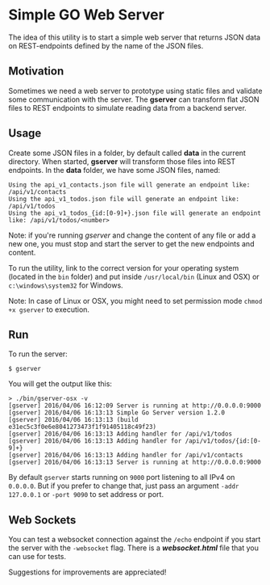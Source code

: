 Simple GO Web Server
====================

The idea of this utility is to start a simple web server that returns JSON data on REST-endpoints defined by the name of the JSON files.

Motivation
-------------
Sometimes we need a web server to prototype using static files and validate some communication with the server. The **gserver** can transform flat JSON files to REST endpoints to simulate reading data from a backend server.

Usage
-------
Create some JSON files in a folder, by default called **data** in the current directory. When started, **gserver** will transform those files into REST endpoints. In the  **data** folder, we have some JSON files, named:

```
Using the api_v1_contacts.json file will generate an endpoint like: /api/v1/contacts
Using the api_v1_todos.json file will generate an endpoint like: /api/v1/todos
Using the api_v1_todos_{id:[0-9]+}.json file will generate an endpoint like: /api/v1/todos/<number>
```

Note: if you're running *gserver* and change the content of any file or add a new one, you must stop and start the server to get the new endpoints and content.

To run the utility, link to the correct version for your operating system (located in the ```bin``` folder) and put inside ```/usr/local/bin``` (Linux and OSX) or ```c:\windows\system32``` for Windows.

Note: In case of Linux or OSX, you might need to set permission mode ```chmod +x gserver``` to execution.

Run
----
To run the server:
```
$ gserver
```
You will get the output like this:
```
> ./bin/gserver-osx -v
[gserver] 2016/04/06 16:12:09 Server is running at http://0.0.0.0:9000
[gserver] 2016/04/06 16:13:13 Simple Go Server version 1.2.0
[gserver] 2016/04/06 16:13:13 (build e31ec5c3f0e6e8041273473f1f91405118c49f23)
[gserver] 2016/04/06 16:13:13 Adding handler for /api/v1/todos
[gserver] 2016/04/06 16:13:13 Adding handler for /api/v1/todos/{id:[0-9]+}
[gserver] 2016/04/06 16:13:13 Adding handler for /api/v1/contacts
[gserver] 2016/04/06 16:13:13 Server is running at http://0.0.0.0:9000
```

By default ```gserver``` starts running on ```9000``` port listening to all IPv4 on ```0.0.0.0```. But if you prefer to change that, just pass an argument ```-addr 127.0.0.1``` or ```-port 9090``` to set address or port.

Web Sockets
-----------
You can test a websocket connection against the ```/echo``` endpoint if you start the server with the ```-websocket``` flag. There is a ***websocket.html*** file that you can use for tests.

Suggestions for improvements are appreciated!
